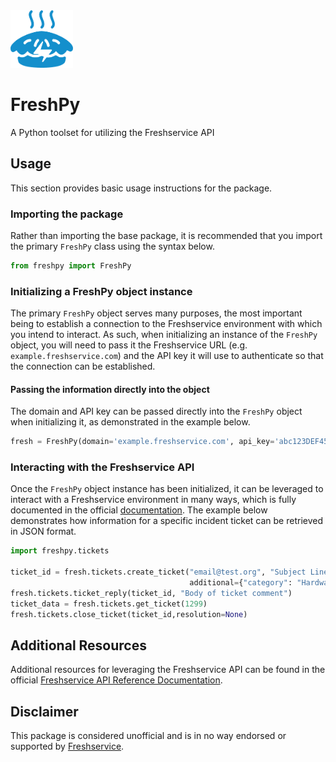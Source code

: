 <a href='https://pypi.org/project/freshpy/'>
    <img src="https://github.com/jeffshurtliff/freshpy/blob/main/docs/_static/freshpy-logo.png" width="100" />
</a>

# FreshPy
A Python toolset for utilizing the Freshservice API

## Usage
This section provides basic usage instructions for the package.

### Importing the package
Rather than importing the base package, it is recommended that you import the primary `FreshPy` class using the syntax
below.

```python
from freshpy import FreshPy
```

### Initializing a FreshPy object instance
The primary `FreshPy` object serves many purposes, the most important being to establish a connection to the 
Freshservice environment with which you intend to interact. As such, when initializing an instance of the `FreshPy` 
object, you will need to pass it the Freshservice URL (e.g. `example.freshservice.com`) and the API key it will use 
to authenticate so that the connection can be established.

#### Passing the information directly into the object
The domain and API key can be passed directly into the `FreshPy` object when initializing it, as
demonstrated in the example below.

```python
fresh = FreshPy(domain='example.freshservice.com', api_key='abc123DEF456')
```

### Interacting with the Freshservice API
Once the `FreshPy` object instance has been initialized, it can be leveraged to interact with a Freshservice
environment in many ways, which is fully documented in the official
[documentation](https://api.freshservice.com/). The example below demonstrates how information for a specific incident 
ticket can be retrieved in JSON format.

```python
import freshpy.tickets

ticket_id = fresh.tickets.create_ticket("email@test.org", "Subject Line", "Ticket Description", priority=4,
                                        additional={"category": "Hardware", "source": 1002})
fresh.tickets.ticket_reply(ticket_id, "Body of ticket comment")
ticket_data = fresh.tickets.get_ticket(1299)
fresh.tickets.close_ticket(ticket_id,resolution=None)
```

## Additional Resources
Additional resources for leveraging the Freshservice API can be found in the official
[Freshservice API Reference Documentation](https://api.freshservice.com/).

## Disclaimer
This package is considered unofficial and is in no way endorsed or supported by 
[Freshservice](https://www.freshservice.com).

